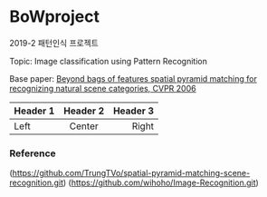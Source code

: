 # BoWproject
2019-2 패턴인식 프로젝트

Topic: Image classification using Pattern Recognition

Base paper: 
[Beyond bags of features spatial pyramid matching for recognizing natural scene categories, CVPR 2006](https://inc.ucsd.edu/~marni/Igert/Lazebnik_06.pdf)

| Header 1 | Header 2 | Header 3 |
|:-------- | :--------: | --------: |
| Left | Center | Right |

### Reference
(https://github.com/TrungTVo/spatial-pyramid-matching-scene-recognition.git)
(https://github.com/wihoho/Image-Recognition.git)
